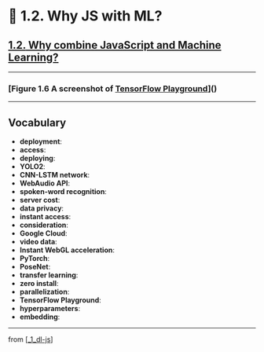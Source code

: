 # 🌱 1.2. Why JS with ML?

## [**1.2.** Why combine JavaScript and Machine Learning?](https://livebook.manning.com/book/deep-learning-with-javascript/chapter-1/95)

---

### [**Figure 1.6** A screenshot of [TensorFlow Playground](https://playground.tensorflow.org/)]()

---

## **Vocabulary**

- **deployment**:
- **access**:
- **deploying**:
- **YOLO2**:
- **CNN-LSTM network**:
- **WebAudio API**:
- **spoken-word recognition**:
- **server cost**:
- **data privacy**:
- **instant access**:
- **consideration**:
- **Google Cloud**:
- **video data**:
- **Instant WebGL acceleration**:
- **PyTorch**:
- **PoseNet**:
- **transfer learning**:
- **zero install**:
- **parallelization**:
- **TensorFlow Playground**:
- **hyperparameters**:
- **embedding**:

---
from [[_1_dl-js]]

[//begin]: # "Autogenerated link references for markdown compatibility"
[_1_dl-js]: ../_1_dl-js.md "🌱 1 DL and JS"
[//end]: # "Autogenerated link references"